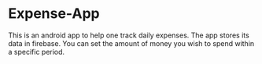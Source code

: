 # Expense-App
This is an android app to help one track daily expenses.
The app stores its data in firebase. 
You can set the amount of money you wish to spend within a specific period.

